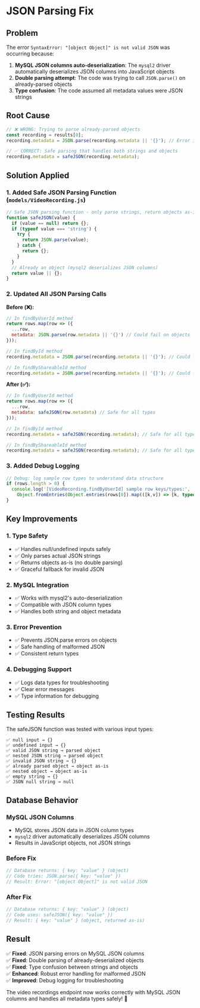 # JSON Parsing Fix

## Problem
The error `SyntaxError: "[object Object]" is not valid JSON` was occurring because:

1. **MySQL JSON columns auto-deserialization**: The `mysql2` driver automatically deserializes JSON columns into JavaScript objects
2. **Double parsing attempt**: The code was trying to call `JSON.parse()` on already-parsed objects
3. **Type confusion**: The code assumed all metadata values were JSON strings

## Root Cause
```javascript
// ❌ WRONG: Trying to parse already-parsed objects
const recording = results[0];
recording.metadata = JSON.parse(recording.metadata || '{}'); // Error if metadata is already an object

// ✅ CORRECT: Safe parsing that handles both strings and objects
recording.metadata = safeJSON(recording.metadata);
```

## Solution Applied

### 1. Added Safe JSON Parsing Function (`models/VideoRecording.js`)

```javascript
// Safe JSON parsing function - only parse strings, return objects as-is
function safeJSON(value) {
  if (value == null) return {};
  if (typeof value === 'string') {
    try { 
      return JSON.parse(value); 
    } catch { 
      return {}; 
    }
  }
  // Already an object (mysql2 deserializes JSON columns)
  return value || {};
}
```

### 2. Updated All JSON Parsing Calls

**Before (❌):**
```javascript
// In findByUserId method
return rows.map(row => ({
  ...row,
  metadata: JSON.parse(row.metadata || '{}') // Could fail on objects
}));

// In findById method
recording.metadata = JSON.parse(recording.metadata || '{}'); // Could fail on objects

// In findByShareableId method
recording.metadata = JSON.parse(recording.metadata || '{}'); // Could fail on objects
```

**After (✅):**
```javascript
// In findByUserId method
return rows.map(row => ({
  ...row,
  metadata: safeJSON(row.metadata) // Safe for all types
}));

// In findById method
recording.metadata = safeJSON(recording.metadata); // Safe for all types

// In findByShareableId method
recording.metadata = safeJSON(recording.metadata); // Safe for all types
```

### 3. Added Debug Logging

```javascript
// Debug: log sample row types to understand data structure
if (rows.length > 0) {
  console.log('[VideoRecording.findByUserId] sample row keys/types:',
    Object.fromEntries(Object.entries(rows[0]).map(([k,v]) => [k, typeof v])));
}
```

## Key Improvements

### 1. **Type Safety**
- ✅ Handles null/undefined inputs safely
- ✅ Only parses actual JSON strings
- ✅ Returns objects as-is (no double parsing)
- ✅ Graceful fallback for invalid JSON

### 2. **MySQL Integration**
- ✅ Works with mysql2's auto-deserialization
- ✅ Compatible with JSON column types
- ✅ Handles both string and object metadata

### 3. **Error Prevention**
- ✅ Prevents JSON.parse errors on objects
- ✅ Safe handling of malformed JSON
- ✅ Consistent return types

### 4. **Debugging Support**
- ✅ Logs data types for troubleshooting
- ✅ Clear error messages
- ✅ Type information for debugging

## Testing Results

The safeJSON function was tested with various input types:

```
✅ null input → {}
✅ undefined input → {}
✅ valid JSON string → parsed object
✅ nested JSON string → parsed object
✅ invalid JSON string → {}
✅ already parsed object → object as-is
✅ nested object → object as-is
✅ empty string → {}
✅ JSON null string → null
```

## Database Behavior

### MySQL JSON Columns
- MySQL stores JSON data in JSON column types
- `mysql2` driver automatically deserializes JSON columns
- Results in JavaScript objects, not JSON strings

### Before Fix
```javascript
// Database returns: { key: "value" } (object)
// Code tries: JSON.parse({ key: "value" })
// Result: Error: "[object Object]" is not valid JSON
```

### After Fix
```javascript
// Database returns: { key: "value" } (object)
// Code uses: safeJSON({ key: "value" })
// Result: { key: "value" } (object, returned as-is)
```

## Result

✅ **Fixed**: JSON parsing errors on MySQL JSON columns  
✅ **Fixed**: Double parsing of already-deserialized objects  
✅ **Fixed**: Type confusion between strings and objects  
✅ **Enhanced**: Robust error handling for malformed JSON  
✅ **Improved**: Debug logging for troubleshooting  

The video recordings endpoint now works correctly with MySQL JSON columns and handles all metadata types safely! 🎉

